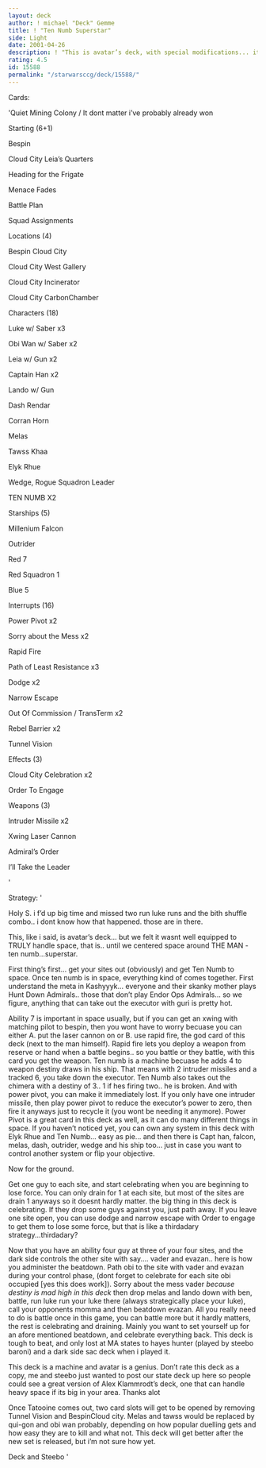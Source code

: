 ```yaml
---
layout: deck
author: ! michael "Deck" Gemme
title: ! "Ten Numb Superstar"
side: Light
date: 2001-04-26
description: ! "This is avatar’s deck, with special modifications... its better now than it was then."
rating: 4.5
id: 15588
permalink: "/starwarsccg/deck/15588/"
---
```

Cards: 

'Quiet Mining Colony / It dont matter i’ve probably already won


Starting (6+1)

Bespin

Cloud City Leia’s Quarters

Heading for the Frigate

Menace Fades

Battle Plan

Squad Assignments


Locations (4)

Bespin Cloud City

Cloud City West Gallery

Cloud City Incinerator

Cloud City CarbonChamber


Characters (18)

Luke w/ Saber x3

Obi Wan w/ Saber x2

Leia w/ Gun x2

Captain Han x2

Lando w/ Gun

Dash Rendar

Corran Horn

Melas

Tawss Khaa

Elyk Rhue

Wedge, Rogue Squadron Leader

TEN NUMB X2


Starships (5)

Millenium Falcon

Outrider

Red 7

Red Squadron 1

Blue 5


Interrupts (16)

Power Pivot x2

Sorry about the Mess x2

Rapid Fire

Path of Least Resistance x3

Dodge x2

Narrow Escape

Out Of Commission / TransTerm x2

Rebel Barrier x2

Tunnel Vision


Effects (3)

Cloud City Celebration x2

Order To Engage


Weapons (3)

Intruder Missile x2

Xwing Laser Cannon


Admiral’s Order

I’ll Take the Leader


'

Strategy: '

Holy S. i f’d up big time and missed two run luke runs and the bith shuffle combo.. i dont know how that happened.  those are in there.


This, like i said, is avatar’s deck... but we felt it wasnt well equipped to TRULY handle space, that is.. until we centered space around THE MAN - ten numb...superstar.


First thing’s first... get your sites out (obviously) and get Ten Numb to space.  Once ten numb is in space, everything kind of comes together.  First understand the meta in Kashyyyk... everyone and their skanky mother plays Hunt Down Admirals.. those that don’t play Endor Ops Admirals... so we figure, anything that can take out the executor with guri is pretty hot.


Ability 7 is important in space usually, but if you can get an xwing with matching pilot to bespin, then you wont have to worry becuase you can either A. put the laser cannon on or B. use rapid fire, the god card of this deck (next to the man himself).  Rapid fire lets you deploy a weapon from reserve or hand when a battle begins.. so you battle or they battle, with this card you get the weapon.  Ten numb is a machine becuase he adds 4 to weapon destiny draws in his ship.  That means with 2 intruder missiles and a tracked 6, you take down the executor.  Ten Numb also takes out the chimera with a destiny of 3.. 1 if hes firing two.. he is broken.  And with power pivot, you can make it immediately lost.  If you only have one intruder missile, then play power pivot to reduce the executor’s power to zero, then fire it anyways just to recycle it (you wont be needing it anymore).  Power Pivot is a great card in this deck as well, as it can do many different things in space.  If you haven’t noticed yet, you can own any system in this deck with Elyk Rhue and Ten Numb... easy as pie... and then there is Capt han, falcon, melas, dash, outrider, wedge and his ship too... just in case you want to control another system or flip your objective.


Now for the ground.


Get one guy to each site, and start celebrating when you are beginning to lose force.  You can only drain for 1 at each site, but most of the sites are drain 1 anyways so it doesnt hardly matter.  the big thing in this deck is celebrating.  If they drop some guys against you, just path away.  If you leave one site open, you can use dodge and narrow escape with Order to engage to get them to lose some force, but that is like a thirdadary strategy...thirdadary?  


Now that you have an ability four guy at three of your four sites, and the dark side controls the other site with say.... vader and evazan.. here is how you administer the beatdown.  Path obi to the site with vader and evazan during your control phase, (dont forget to celebrate for each site obi occupied [yes this does work]).  Sorry about the mess vader *because destiny is mad high in this deck* then drop melas and lando down with ben, battle, run luke run your luke there (always strategically place your luke), call your opponents momma and then beatdown evazan.  All you really need to do is battle once in this game, you can battle more but it hardly matters, the rest is celebrating and draining.  Mainly you want to set yourself up for an afore mentioned beatdown, and celebrate everything back.  This deck is tough to beat, and only lost at MA states to hayes hunter (played by steebo baroni) and a dark side sac deck when i played it.


This deck is a machine and avatar is a genius.  Don’t rate this deck as a copy, me and steebo just wanted to post our state deck up here so people could see a great version of Alex Klammrodt’s deck, one that can handle heavy space if its big in your area.  Thanks alot


Once Tatooine comes out, two card slots will get to be opened by removing Tunnel Vision and BespinCloud city.  Melas and tawss would be replaced by qui-gon and obi wan probably, depending on how popular duelling gets and how easy they are to kill and what not.  This deck will get better after the new set is released, but i’m not sure how yet.


Deck and Steebo    '
